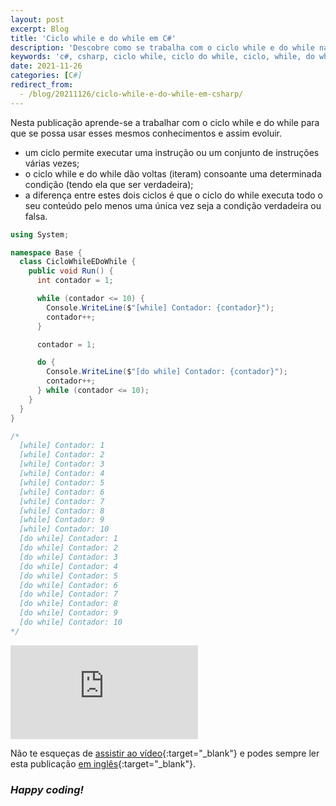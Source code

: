 ```yaml
---
layout: post
excerpt: Blog
title: 'Ciclo while e do while em C#'
description: 'Descobre como se trabalha com o ciclo while e do while na linguagem de programação C#. Obtém respostas às tuas dúvidas com a teoria e os exemplos apresentados.'
keywords: 'c#, csharp, ciclo while, ciclo do while, ciclo, while, do while, ciclos, publicação'
date: 2021-11-26
categories: [C#]
redirect_from:
  - /blog/20211126/ciclo-while-e-do-while-em-csharp/
---
```


Nesta publicação aprende-se a trabalhar com o ciclo while e do while para que se possa usar esses mesmos conhecimentos e assim evoluir.

- um ciclo permite executar uma instrução ou um conjunto de instruções várias vezes;
- o ciclo while e do while dão voltas (iteram) consoante uma determinada condição (tendo ela que ser verdadeira);
- a diferença entre estes dois ciclos é que o ciclo do while executa todo o seu conteúdo pelo menos uma única vez seja a condição verdadeira ou falsa.

```csharp
using System;

namespace Base {
  class CicloWhileEDoWhile {
    public void Run() {
      int contador = 1;

      while (contador <= 10) {
        Console.WriteLine($"[while] Contador: {contador}");
        contador++;
      }

      contador = 1;

      do {
        Console.WriteLine($"[do while] Contador: {contador}");
        contador++;
      } while (contador <= 10);
    }
  }
}

/*
  [while] Contador: 1
  [while] Contador: 2
  [while] Contador: 3
  [while] Contador: 4
  [while] Contador: 5
  [while] Contador: 6
  [while] Contador: 7
  [while] Contador: 8
  [while] Contador: 9
  [while] Contador: 10
  [do while] Contador: 1
  [do while] Contador: 2
  [do while] Contador: 3
  [do while] Contador: 4
  [do while] Contador: 5
  [do while] Contador: 6
  [do while] Contador: 7
  [do while] Contador: 8
  [do while] Contador: 9
  [do while] Contador: 10
*/
```

<div class="video-container">
  <iframe src="https://www.youtube.com/embed/wLxv9_cotcE" frameborder="0" allowfullscreen></iframe>
</div>

Não te esqueças de [assistir ao vídeo](https://youtu.be/wLxv9_cotcE){:target="\_blank"} e podes sempre ler esta publicação [em inglês](https://nelsonsilvadev.com/blog/while-and-do-while-loop-in-csharp/){:target="\_blank"}.

### _Happy coding!_

